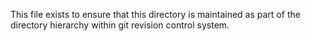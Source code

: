This file exists to ensure that this directory is maintained as part of the directory
hierarchy within git revision control system.

